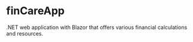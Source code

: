 # finCareApp
.NET web application with Blazor that offers various financial calculations and resources.
